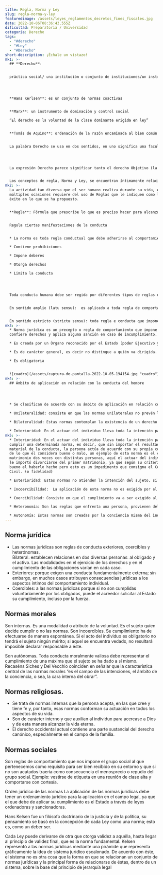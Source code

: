 ```yaml
---
title: Regla, Norma y Ley
slug: regla-norma-y-ley
featuredimage: /assets/leyes_reglamentos_decretos_fines_fiscales.jpg
date: 2022-10-06T00:36:43.555Z
dificultad: Preparatoria / Universidad
categoria: Derecho
tags:
  - "#derecho"
  - "#Ley"
  - "#Derecho"
short-description: ¡Échale un vistazo!
mk1: >-
  ## **Derecho**: 


  práctica social/ una institución o conjunto de instituciones/un instrumento para alcanzar metas de carácter político, económico o social/ un conjunto de reglas o normas, etc…




  **Hans Kerlsen**: es un conjunto de normas coactivas


  **Marx**: un instrumento de dominación y control social

  “El derecho es la voluntad de la clase dominante erigida en ley”


  **Tomás de Aquino**: ordenación de la razón encaminada al bien común


  La palabra Derecho se usa en dos sentidos, en uno significa una facultad reconocida al individuo por la ley para llevar a cabo determinados actos, y en otra es un conjunto de leyes, o normas jurídicas, aplicadas a la conducta social de los individuos. 




  La expresión Derecho parece significar tanto el derecho Objetivo (la norma) y las facultades o derechos (sustantivo) y las reglas o enunciados de derecho.


  Los conceptos de regla, Norma y Ley, se encuentran íntimamente relacionados entre sí y constituyen la base para iniciar el deslinde del campo propio del Derecho frente a otros órdenes rectores de la conducta humana.
mk2: >-
  La actividad tan diversa que el ser humano realiza durante su vida, en
  múltiples ocasiones requiere del uso de Reglas que le indiquen como lograr el
  éxito en lo que se ha propuesto.


  **Regla**: Fórmula que prescribe lo que es preciso hacer para alcanzar un fin.


  Regula ciertas manifestaciones de la conducta 


  * La norma es toda regla conductual que debe adherirse al comportamiento del individuo que convive en sociedad.

  * Contiene prohibiciones

  * Impone deberes

  * Otorga derechos

  * Limita la conducta




  Toda conducta humana debe ser regida por diferentes tipos de reglas de comportamiento, a las que se les llama norma.  


  En sentido amplio (latu sensu):  es aplicado a toda regla de comportamiento humano, sea obligatoria o no obligatoria.


  En sentido estricto (strictu sensu): toda regla e conducta que impone deberes y obligaciones y tiene la capacidad de conferir derechos.
mk3: >-
  * Norma jurídica es un precepto o regla de comportamiento que impone deberes,
  confiere derechos y aplica alguna sanción en caso de incumplimiento.

  * Es creada por un Órgano reconocido por el Estado (poder Ejecutivo y Legislativo) que tiene la facultad de imponer una sanción y en caso de incumplimiento (poder Judicial) o usar la fuerza.

  * Es de carácter general, es decir no distingue a quién va dirigida.

  * Es obligatoria


  ![cuadro](/assets/captura-de-pantalla-2022-10-05-194154.jpg "cuadro")
mk4: >-
  ## Ámbito de aplicación en relación con la conducta del hombre




  * Se clasifican de acuerdo con su ámbito de aplicación en relación con la conducta del hombre, siendo: unilateralidad, bilateralidad, interioridad, exterioridad, incoercibilidad, coercibilidad, autonomía, heteronomía, conceptos que se desglosan a continuación.

  * Unilateralidad: consiste en que las normas unilaterales no prevén la existencia de un sujeto facultado para exigir el cumplimiento de las obligaciones contenidas en esa norma al destinatario, es decir, o confieren facultades o imponen obligaciones, por ejemplo: un poder notarial, un convenio, un contrato. 

  * Bilateralidad: Estas normas contemplan la existencia de un derecho que es desprendido de una obligación o viceversa y por lo tanto, la de un sujeto autorizado para exigir el cumplimiento de la obligación, por ejemplo: en un contrato de compra-venta, el vendedor tiene la obligación de entregar el bien y el comprador de pagarlo o desde otro punto de vista, si el vendedor recibe el dinero, el comprador tiene la obligación de exigirle que le entregue el bien.  

  * Interioridad: En el actuar del individuo lleva toda la intención para cumplir una determinada norma, es decir, que sin importar el resultado material de la conducta, la persona actúa de acuerdo con su propia conciencia de lo que él considera bueno o malo, un ejemplo de esta norma es el contraer matrimonio dos veces con distintas personas, aquí el actuar del individuo no le importó divorciarse del primer matrimonio, ya que según su criterio es bueno el haberlo hecho pero esto es un impedimento que consigna el Código Civil.
mk5: >-
  * Interioridad: En el actuar del individuo lleva toda la intención para
  cumplir una determinada norma, es decir, que sin importar el resultado
  material de la conducta, la persona actúa de acuerdo con su propia conciencia
  de lo que él considera bueno o malo, un ejemplo de esta norma es el contraer
  matrimonio dos veces con distintas personas, aquí el actuar del individuo no
  le importó divorciarse del primer matrimonio, ya que según su criterio es
  bueno el haberlo hecho pero esto es un impedimento que consigna el Código
  Civil. (o fidelidad)

  * Exterioridad: Estas normas no atienden la intención del sujeto, si no que enfocan al resultado material de la conducta, por ejemplo: a este tipo de normas no le interesa si una persona mata a otra que se encuentra en fase de una enfermedad terminal y sufría mucho, y por misericordia se consideró necesario matarlo, de cualquier forma existe el homicidio, o bien es un homicidio imprudencial, toda vez que la persona que decidió matarla no tenía la intención, pero de cualquier forma cometió tal acto y es castigado con una sanción que impone el poder del Estado 

  * Incoercibilidad:  La aplicación de esta norma no es exigida por el Estado, no puede ser impuesta por la fuerza o coacción, ya que su cumplimiento queda sujeto a la voluntad del individuo, por ejemplo, si una persona muy allegada a la religión, decide no ir a misa, nadie puede obligarla a ir a la fuerza y a consecuencia de su acto no puede ser castigada por su incumplimiento. 

  * Coercibilidad: Consiste en que el cumplimiento va a ser exigido al individuo aún en contra de su voluntad e incluso con el uso de la fuerza, por ejemplo: si el padre niega dar alimento a sus hijos menores de edad, la norma jurídica lo sanciona y le ordena cumplir con esa obligación.

  * Heteronomía: Son las reglas que enfrenta una persona, provienen del medio externo, es decir, son creadas por entidades distintas al destinatario de la norma, ejemplo: Las reglas que se aplican al tránsito de vehículos en una ciudad fueron creadas por personas ajenas a quien usualmente conduce su automóvil

  * Autonomía: Estas normas son creadas por la conciencia misma del individuo que habrá de obedecerlas, con el fin de regular su propia conducta, por ejemplo: bañarse todos los días e ir al trabajo.
---
```

## Norma jurídica

* Las normas jurídicas son reglas de conducta exteriores, coercibles y heterónomas.\
  Bilateral:  establecen relaciones en dos diversas personas: al obligado y el activo. Las modalidades en el ejercicio de los derechos y en el cumplimiento de las obligaciones varían en cada caso.
* Exteriores: porque exigen una conducta fundamentalmente externa; sin embargo, en muchos casos atribuyen consecuencias jurídicas a los aspectos íntimos del comportamiento individual.  
* Coercibles: a las normas jurídicas porque si no son cumplidas voluntariamente por los obligados, puede el acreedor solicitar al Estado su cumplimiento, incluso por la fuerza. 

## Normas morales

Son internas. Es una modalidad o atributo de la voluntad. Es el sujeto quien decide cumplir o no las normas. 
 Son incoercibles. Su cumplimiento ha de efectuarse de manera espontánea. Si el acto del individuo es obligatorio no tendrá el sujeto ningún mérito; si aquel se encuentra vedado, no resultará imposible declarar responsable a éste. 

Son autónomas. Toda conducta moralmente valiosa debe representar el cumplimiento de una máxima que el sujeto se ha dado a sí mismo. 
Recaséns Siches y Del Vecchio coinciden en señalar que la característica central de las normas morales “es el campo de las intenciones, el ámbito de la conciencia, o sea, la cara interna del obrar”. 



## Normas religiosas.

* Se trata de normas internas que la persona acepta, en las que cree y tiene fe y, por tanto, esas normas conforman su actuación en todos los aspectos de su vida.
* Son de carácter interno y que auxilian al individuo para acercase a Dios y de esta manera alcanzar la vida eterna.
* El derecho occidental actual contiene una parte sustancial del derecho canónico, especialmente en el campo de la familia. 

##  Normas sociales 

Son reglas de comportamiento que nos impone el grupo social al que pertenecemos como requisito para ser bien recibido en su entorno y que si no son acatados traería como consecuencia el menosprecio o repudio del grupo social. Ejemplo: vestirse de etiqueta en una reunión de clase alta y comportarse con cortesía. 

Orden jurídico de las normas La aplicación de las normas jurídicas debe tener un ordenamiento jurídico para la aplicación en el campo legal, ya que el que debe de aplicar su cumplimiento es el Estado a través de leyes ordenadoras y sancionadoras.

Hans Kelsen fue un filósofo doctrinario de la justicia y de la política, su pensamiento se basó en la concepción de cada Ley como una norma; esto es, como un deber ser.

Cada Ley puede derivarse de otra que otorga validez a aquélla, hasta llegar al principio de validez final, que es la norma fundamental. Kelsen representó a las normas jurídicas mediante una pirámide que representa gráficamente la idea de sistema jurídico escalonado. De acuerdo con éste, el sistema no es otra cosa que la forma en que se relacionan un conjunto de normas jurídicas y la principal forma de relacionarse de éstas, dentro de un sistema, sobre la base del principio de jerarquía legal